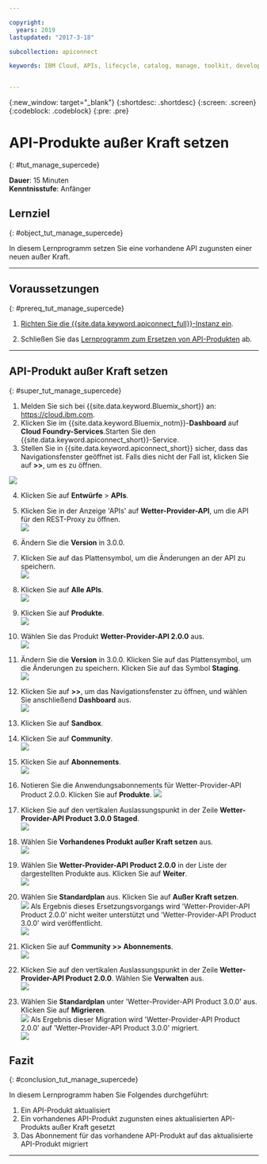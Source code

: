 ```yaml
---

copyright:
  years: 2019
lastupdated: "2017-3-18"

subcollection: apiconnect

keywords: IBM Cloud, APIs, lifecycle, catalog, manage, toolkit, develop, dev portal, tutorial


---
```


{:new_window: target="_blank"}
{:shortdesc: .shortdesc}
{:screen: .screen}
{:codeblock: .codeblock}
{:pre: .pre}

# API-Produkte außer Kraft setzen
{: #tut_manage_supercede}

**Dauer**: 15 Minuten  
**Kenntnisstufe**: Anfänger  

## Lernziel
{: #object_tut_manage_supercede}

In diesem Lernprogramm setzen Sie eine vorhandene API zugunsten einer neuen außer Kraft.

---
## Voraussetzungen
{: #prereq_tut_manage_supercede}

1. [Richten Sie die {{site.data.keyword.apiconnect_full}}-Instanz ein](/docs/services/apiconnect/tutorials?topic=apiconnect-tut_prereq_set_up_apic_instance).

2. Schließen Sie das [Lernprogramm zum Ersetzen von API-Produkten](/docs/services/apiconnect/tutorials?topic=apiconnect-tut_manage_replace) ab.

---

## API-Produkt außer Kraft setzen
{: #super_tut_manage_supercede}

1. Melden Sie sich bei {{site.data.keyword.Bluemix_short}} an: https://cloud.ibm.com.
2. Klicken Sie im {{site.data.keyword.Bluemix_notm}}-**Dashboard** auf **Cloud Foundry-Services**.Starten Sie den {{site.data.keyword.apiconnect_short}}-Service. 
3. Stellen Sie in {{site.data.keyword.apiconnect_short}} sicher, dass das Navigationsfenster geöffnet ist. Falls dies nicht der Fall ist, klicken Sie auf **>>**, um es zu öffnen.  

  ![](images/cloud-apic-dashboard.png)

4. Klicken Sie auf **Entwürfe** > **APIs**.

5. Klicken Sie in der Anzeige 'APIs' auf **Wetter-Provider-API**, um die API für den REST-Proxy zu öffnen.  
![](images/rep-api-list.png)

6. Ändern Sie die **Version** in 3.0.0.

7. Klicken Sie auf das Plattensymbol, um die Änderungen an der API zu speichern.  
![](images/sup-change-version.png)

8. Klicken Sie auf **Alle APIs**.  
![](images/rep-all-apis.png)

9. Klicken Sie auf **Produkte**.  
![](images/sup-prods.png)

10.	Wählen Sie das Produkt **Wetter-Provider-API 2.0.0** aus.  
![](images/sup-draft-prod-list.png)

11.	Ändern Sie die **Version** in 3.0.0. Klicken Sie auf das Plattensymbol, um die Änderungen zu speichern. Klicken Sie auf das Symbol **Staging**.  
![](images/sup-change-prod-vers-3.png)

12.	Klicken Sie auf **>>**, um das Navigationsfenster zu öffnen, und wählen Sie anschließend **Dashboard** aus.  
![](images/rep-dashboard.png)

13.	Klicken Sie auf **Sandbox**.

14.	Klicken Sie auf **Community**.  
![](images/sup-sand-dash.png)

15.	Klicken Sie auf **Abonnements**.  
![](images/sup-comm-orgs.png)

16.	Notieren Sie die Anwendungsabonnements für Wetter-Provider-API Product 2.0.0. Klicken Sie auf **Produkte**.
![](images/sup-scriptions-200.png)  

17.	Klicken Sie auf den vertikalen Auslassungspunkt in der Zeile **Wetter-Provider-API Product 3.0.0 Staged**.  
![](images/sup-stage-prod-3.png)

18.	Wählen Sie **Vorhandenes Produkt außer Kraft setzen** aus.  
![](images/sup-super-prod.png)

19.	Wählen Sie **Wetter-Provider-API Product 2.0.0** in der Liste der dargestellten Produkte aus. Klicken Sie auf **Weiter**.  
![](images/sup-super-dialog-1.png)

20.	Wählen Sie **Standardplan** aus. Klicken Sie auf **Außer Kraft setzen**.  
![](images/sup-super-dialog-2.png)
    Als Ergebnis dieses Ersetzungsvorgangs wird 'Wetter-Provider-API Product 2.0.0' nicht weiter unterstützt und 'Wetter-Provider-API Product 3.0.0' wird veröffentlicht.  
![](images/sup-dash-prods-3.png) 
 
21.	Klicken Sie auf **Community >> Abonnements**.  
![](images/sup-scriptions-200.png)
 
22.	Klicken Sie auf den vertikalen Auslassungspunkt in der Zeile **Wetter-Provider-API Product 2.0.0**. Wählen Sie **Verwalten** aus.  
![](images/sup-dots-manage.png) 

23.	Wählen Sie **Standardplan** unter 'Wetter-Provider-API Product 3.0.0' aus. Klicken Sie auf **Migrieren**.  
![](images/sup-migrate-dialog.png)
    Als Ergebnis dieser Migration wird 'Wetter-Provider-API Product 2.0.0' auf 'Wetter-Provider-API Product 3.0.0' migriert.  
![](images/sup-migrated.png) 
 

 
## Fazit
{: #conclusion_tut_manage_supercede}

In diesem Lernprogramm haben Sie Folgendes durchgeführt:

1. Ein API-Produkt aktualisiert
2. Ein vorhandenes API-Produkt zugunsten eines aktualisierten API-Produkts außer Kraft gesetzt
3. Das Abonnement für das vorhandene API-Produkt auf das aktualisierte API-Produkt migriert

---












